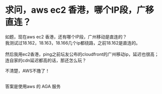 # 求问，aws ec2 香港，哪个IP段，广移直连？


如题，现在aws ec2 香港，还有哪个IP段，广州移动是直连的？<br />
我测试过18.162，18.163，18.166几个ip都绕路，之前18.162是直连的。<br />
<br />
然后我用ec2香港，ping之前坛友公布的cloudfront的广州移动ip，延迟也很高；<br />
连自家的cdn延迟都高的话，那还怎么玩？

不清楚，AWS不撸了！<br />
<br />
<img src="static/image/smiley/default/lol.gif" smilieid="12" border="0" alt="" /><img src="static/image/smiley/default/lol.gif" smilieid="12" border="0" alt="" /><img src="static/image/smiley/default/lol.gif" smilieid="12" border="0" alt="" />

答案是使用aws 的 AGA 服务
